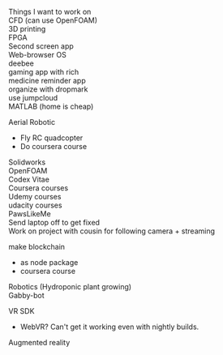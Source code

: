 Things I want to work on  
CFD (can use OpenFOAM)  
3D printing  
FPGA  
Second screen app  
Web-browser OS  
deebee  
gaming app with rich  
medicine reminder app  
organize with dropmark  
use jumpcloud  
MATLAB (home is cheap)  

Aerial Robotic  
* Fly RC quadcopter
* Do coursera course

Solidworks  
OpenFOAM  
Codex Vitae  
Coursera courses  
Udemy courses  
udacity courses  
PawsLikeMe  
Send laptop off to get fixed  
Work on project with cousin for following camera + streaming  

make blockchain
* as node package
* coursera course

Robotics (Hydroponic plant growing)  
Gabby-bot  

VR SDK
* WebVR? Can't get it working even with nightly builds.

Augmented reality

